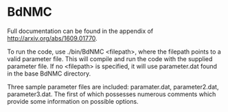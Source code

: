 # BdNMC

Full documentation can be found in the appendix of http://arxiv.org/abs/1609.01770.

To run the code, use ./bin/BdNMC \<filepath\>, where the filepath points to a valid parameter file. This will compile and run the code with the supplied parameter file. If no \<filepath\> is specified, it will use parameter.dat found in the base BdNMC directory.

Three sample parameter files are included: paramater.dat, parameter2.dat, parameter3.dat. The first of which possesses numerous comments which provide some information on possible options.	
